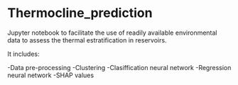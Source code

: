 # Thermocline_prediction

Jupyter notebook to facilitate the use of readily available environmental data to assess the thermal estratification in reservoirs.

It includes:

-Data pre-processing
-Clustering
-Clasiffication neural network
-Regression neural network
-SHAP values
